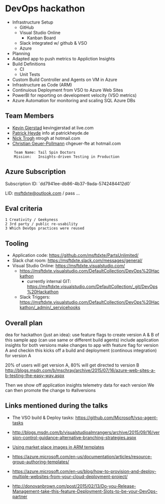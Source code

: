 # DevOps hackathon

- Infrastructure Setup
	- GitHub
	- Visual Studio Online
		- Kanban Board
	- Slack integrated w/ github & VSO
	- Azure
- Planning
- Adapted app to push metrics to Appliction Insights
- Build Definitions
	- CI
	- Unit Tests
- Custom Build Controller and Agents on VM in Azure
- Infrastructure as Code (ARM)
- Continuious Deployment from VSO to Azure Web Sites
- PowerBI for reporting on development velocity (VSO metrics)
- Azure Automation for monitoring and scaling SQL Azure DBs


## Team Members
 
- [Kevin Gjerstad](mailto:kevingj) kevingjerstad at live.com 
- [Patrick Heyde](mailto:pheyde) info at patrickheyde.de
- [Nick Trogh](mailto:nicktrog)  ntrogh at hotmail.com
- [Christian Geuer-Pollmann](mailto:chgeuer) chgeuer-fte at hotmail.com

```
	Team Name: Tail Spin Doctors
	Mission:   Insights-driven Testing in Production
```

## Azure Subscription 

Subscription ID: ´dd7941ee-db86-4b37-9ada-5742484412d0´

LID: msftdxte@outlook.com / pass ...

## Eval criteria

	1 Creativity / Geekyness
	2 3rd party / public re-usability
	3 Which DevOps practices were reused

## Tooling

- Application code: https://github.com/msftdxte/PartsUnlimited/
- Slack chat room: https://msftdxte.slack.com/messages/general/	
- Visual Studio Online: https://msftdxte.visualstudio.com/
	- https://msftdxte.visualstudio.com/DefaultCollection/DevOps%20Hackathon
		- currently internal GIT: https://msftdxte.visualstudio.com/DefaultCollection/_git/DevOps%20Hackathon
	- Slack Triggers: https://msftdxte.visualstudio.com/DefaultCollection/DevOps%20Hackathon/_admin/_servicehooks

## Overall plan

dea for hackathon (just an idea): 
use feature flags to create version A & B of this sample app (can use same or different build agents)
include application insights for both versions
make changes to app with feature flag for version A and checkin
this kicks off a build and deployment (continous integration) for version A

20% of users will get version A, 80% will get directed to version B
http://blogs.msdn.com/b/mschray/archive/2015/07/16/azure-web-sites-a-b-testing-the-easy-way.aspx

Then we show off application insights telemetry data for each version
We can then promote the change to #allversions  



## Links mentioned during the talks

- The VSO build & Deploy tasks: https://github.com/Microsoft/vso-agent-tasks
- http://blogs.msdn.com/b/visualstudioalmrangers/archive/2015/09/16/version-control-guidance-alternative-branching-strategies.aspx

- [Using market place images in ARM templates](https://github.com/chgeuer/polopoly-on-azure/blob/master/ARM/polopoly-on-azure/Templates/LinuxVirtualMachine.json#L376)

- https://azure.microsoft.com/en-us/documentation/articles/resource-group-authoring-templates/
- https://azure.microsoft.com/en-us/blog/how-to-provision-and-deploy-multiple-websites-from-your-cloud-deployment-project/
- http://donovanbrown.com/post/2015/02/13/Do-you-Release-Management-take-this-feature-Deployment-Slots-to-be-your-DevOps-partner
